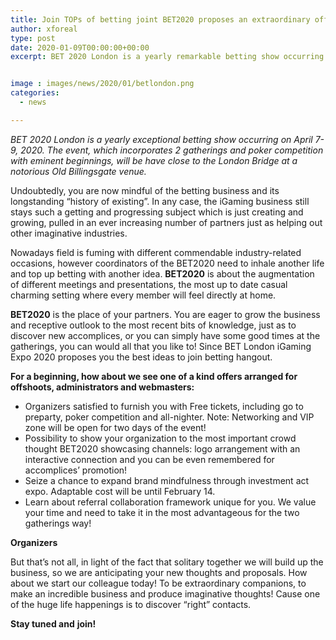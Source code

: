 ```yaml
---
title: Join TOPs of betting joint BET2020 proposes an extraordinary offer
author: xforeal 
type: post
date: 2020-01-09T00:00:00+00:00
excerpt: BET 2020 London is a yearly remarkable betting show occurring on April 7-9, 2020


image : images/news/2020/01/betlondon.png
categories:
  - news

---
```

_BET 2020 London_ _is a yearly exceptional betting show occurring on April 7-9, 2020. The event, which incorporates 2 gatherings and poker competition with eminent beginnings, will be have close to the London Bridge at a notorious Old Billingsgate venue._

Undoubtedly, you are now mindful of the betting business and its longstanding “history of existing”. In any case, the iGaming business still stays such a getting and progressing subject which is just creating and growing, pulled in an ever increasing number of partners just as helping out other imaginative industries.

Nowadays field is fuming with different commendable industry-related occasions, however coordinators of the BET2020 need to inhale another life and top up betting with another idea. **BET2020** is about the augmentation of different meetings and presentations, the most up to date casual charming setting where every member will feel directly at home.

**BET2020** is the place of your partners. You are eager to grow the business and receptive outlook to the most recent bits of knowledge, just as to discover new accomplices, or you can simply have some good times at the gatherings, you can would all that you like to! Since BET London iGaming Expo 2020 proposes you the best ideas to join betting hangout.

**For a beginning, how about we see one of a kind offers arranged for offshoots, administrators and webmasters:**

  * Organizers satisfied to furnish you with Free tickets, including go to preparty, poker competition and all-nighter. Note: Networking and VIP zone will be open for two days of the event!
  * Possibility to show your organization to the most important crowd thought BET2020 showcasing channels: logo arrangement with an interactive connection and you can be even remembered for accomplices’ promotion!
  * Seize a chance to expand brand mindfulness through investment act expo. Adaptable cost will be until February 14.
  * Learn about referral collaboration framework unique for you. We value your time and need to take it in the most advantageous for the two gatherings way!

**Organizers** 

But that’s not all, in light of the fact that solitary together we will build up the business, so we are anticipating your new thoughts and proposals. How about we start our colleague today! To be extraordinary companions, to make an incredible business and produce imaginative thoughts! Cause one of the huge life happenings is to discover “right” contacts.

**Stay tuned and** **join!**